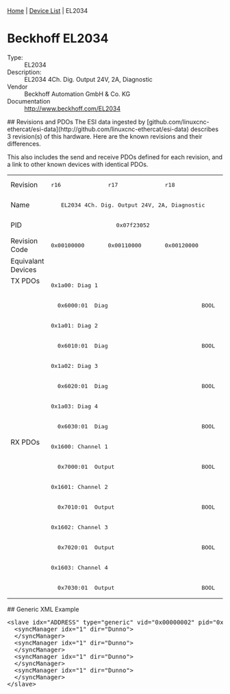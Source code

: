 <div class="nav"><a href="/esi-data">Home</a> | <a href="/esi-data/devices">Device List</a> | EL2034</div>

#  Beckhoff EL2034

<dl>
  <dt>Type:</dt><dd>EL2034</dd>
  <dt>Description:</dt><dd>EL2034 4Ch. Dig. Output 24V, 2A, Diagnostic</dd>
  <dt>Vendor</dt><dd>Beckhoff Automation GmbH & Co. KG</dd>
  <dt>Documentation</dt><dd><a href="http://www.beckhoff.com/EL2034">http://www.beckhoff.com/EL2034</a></dd>
</dl>
## Revisions and PDOs
The ESI data ingested by [github.com/linuxcnc-ethercat/esi-data](http://github.com/linuxcnc-ethercat/esi-data) describes 3 revision(s) of this hardware.  Here are the known revisions and their differences.

This also includes the send and receive PDOs defined for each revision, and a link to other known devices with identical PDOs.

<table>
<tr >
<td class="first">Revision</td>
<td ><pre>r16</pre></td>
<td ><pre>r17</pre></td>
<td ><pre>r18</pre></td>
</tr>
<tr >
<td class="first">Name</td>
<td  colspan=3 align="center"><pre>EL2034 4Ch. Dig. Output 24V, 2A, Diagnostic</pre></td>
</tr>
<tr >
<td class="first">PID</td>
<td  colspan=3 align="center"><pre>0x07f23052</pre></td>
</tr>
<tr >
<td class="first">Revision Code</td>
<td ><pre>0x00100000</pre></td>
<td ><pre>0x00110000</pre></td>
<td ><pre>0x00120000</pre></td>
</tr>
<tr >
<td class="first">Equivalant Devices</td>
<td  colspan=3 align="center"></td>
</tr>
<tr class="txpdo pdosection">
<td class="first" rowspan=8 valign=top>TX PDOs</td>
<td colspan=3 align="left"><pre>0x1a00: Diag 1</pre></td>
<td></td>
</tr>
<tr class="txpdo">
<td  colspan=3 align="left"><pre>  0x6000:01  Diag                            BOOL</pre></td>
</tr>
<tr class="txpdo pdosection">
<td  colspan=3 align="left"><pre>0x1a01: Diag 2</pre></td>
</tr>
<tr class="txpdo">
<td  colspan=3 align="left"><pre>  0x6010:01  Diag                            BOOL</pre></td>
</tr>
<tr class="txpdo pdosection">
<td  colspan=3 align="left"><pre>0x1a02: Diag 3</pre></td>
</tr>
<tr class="txpdo">
<td  colspan=3 align="left"><pre>  0x6020:01  Diag                            BOOL</pre></td>
</tr>
<tr class="txpdo pdosection">
<td  colspan=3 align="left"><pre>0x1a03: Diag 4</pre></td>
</tr>
<tr class="txpdo">
<td  colspan=3 align="left"><pre>  0x6030:01  Diag                            BOOL</pre></td>
</tr>
<tr class="rxpdo pdosection">
<td class="first" rowspan=8 valign=top>RX PDOs</td>
<td colspan=3 align="left"><pre>0x1600: Channel 1</pre></td>
<td></td>
</tr>
<tr class="rxpdo">
<td  colspan=3 align="left"><pre>  0x7000:01  Output                          BOOL</pre></td>
</tr>
<tr class="rxpdo pdosection">
<td  colspan=3 align="left"><pre>0x1601: Channel 2</pre></td>
</tr>
<tr class="rxpdo">
<td  colspan=3 align="left"><pre>  0x7010:01  Output                          BOOL</pre></td>
</tr>
<tr class="rxpdo pdosection">
<td  colspan=3 align="left"><pre>0x1602: Channel 3</pre></td>
</tr>
<tr class="rxpdo">
<td  colspan=3 align="left"><pre>  0x7020:01  Output                          BOOL</pre></td>
</tr>
<tr class="rxpdo pdosection">
<td  colspan=3 align="left"><pre>0x1603: Channel 4</pre></td>
</tr>
<tr class="rxpdo">
<td  colspan=3 align="left"><pre>  0x7030:01  Output                          BOOL</pre></td>
</tr>
</table>
## Generic XML Example
<pre class="xml">
&lt;slave idx="ADDRESS" type="generic" vid="0x00000002" pid="0x07f23052" configPdos="true"&gt;
  &lt;syncManager idx="1" dir="Dunno"&gt;
  &lt;/syncManager&gt;
  &lt;syncManager idx="1" dir="Dunno"&gt;
  &lt;/syncManager&gt;
  &lt;syncManager idx="1" dir="Dunno"&gt;
  &lt;/syncManager&gt;
  &lt;syncManager idx="1" dir="Dunno"&gt;
  &lt;/syncManager&gt;
&lt;/slave&gt;
</pre>
